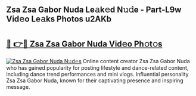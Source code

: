 ## Zsa Zsa Gabor Nuda Le𝚊k𝚎d N𝚞𝚍e - Part-L9w Vid𝚎o Le𝚊ks Photos u2AKb

# <h2><a href="http://fbetigu.evod.top/?m=Zsa+Zsa+Gabor+Nuda">🔗 👉🔴 Zsa Zsa Gabor Nuda Vid𝚎o Ph𝚘t𝚘s</a></h2>

[![Zsa Zsa Gabor Nuda N𝚞d𝚎s](https://i.imgur.com/8V9OHl7.gif)](http://fbetigu.evod.top/?m=Zsa+Zsa+Gabor+Nuda)
Online content creator Zsa Zsa Gabor Nuda who has gained popularity for posting lifestyle and dance-related content, including dance trend performances and mini vlogs. Influential personality Zsa Zsa Gabor Nuda, known for their captivating presence and inspiring message. 
